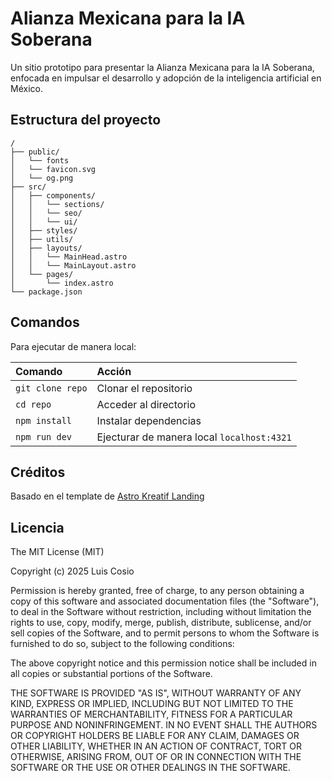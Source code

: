 # Alianza Mexicana para la IA Soberana

Un sitio prototipo para presentar la Alianza Mexicana para la IA Soberana, enfocada en impulsar el desarrollo y adopción de la inteligencia artificial en México.

## Estructura del proyecto
```text
/
├── public/
│   └── fonts
│   └── favicon.svg
│   └── og.png
├── src/
│   ├── components/
│   │   └── sections/
│   │   └── seo/
│   │   └── ui/
│   ├── styles/
│   ├── utils/
│   ├── layouts/
│   │   └── MainHead.astro
│   │   └── MainLayout.astro
│   └── pages/
│       └── index.astro
└── package.json
```

## Comandos

Para ejecutar de manera local:

| Comando          | Acción                                       |
| :--------------- | :------------------------------------------- |
| `git clone repo` | Clonar el repositorio                        |
| `cd repo`        | Acceder al directorio			                  |
| `npm install`    | Instalar dependencias                        |
| `npm run dev`    | Ejecturar de manera local `localhost:4321`   |

## Créditos

Basado en el template de [Astro Kreatif Landing](https://astro.build/themes/details/astro-kreatif-landing/)

## Licencia

The MIT License (MIT)

Copyright (c) 2025 Luis Cosio

Permission is hereby granted, free of charge, to any person obtaining a copy of this software and associated documentation files (the "Software"), to deal in the Software without restriction, including without limitation the rights to use, copy, modify, merge, publish, distribute, sublicense, and/or sell copies of the Software, and to permit persons to whom the Software is furnished to do so, subject to the following conditions:

The above copyright notice and this permission notice shall be included in all copies or substantial portions of the Software.

THE SOFTWARE IS PROVIDED "AS IS", WITHOUT WARRANTY OF ANY KIND, EXPRESS OR IMPLIED, INCLUDING BUT NOT LIMITED TO THE WARRANTIES OF MERCHANTABILITY, FITNESS FOR A PARTICULAR PURPOSE AND NONINFRINGEMENT. IN NO EVENT SHALL THE AUTHORS OR COPYRIGHT HOLDERS BE LIABLE FOR ANY CLAIM, DAMAGES OR OTHER LIABILITY, WHETHER IN AN ACTION OF CONTRACT, TORT OR OTHERWISE, ARISING FROM, OUT OF OR IN CONNECTION WITH THE SOFTWARE OR THE USE OR OTHER DEALINGS IN THE SOFTWARE.
